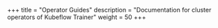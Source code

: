 +++
title = "Operator Guides"
description = "Documentation for cluster operators of Kubeflow Trainer"
weight = 50
+++
